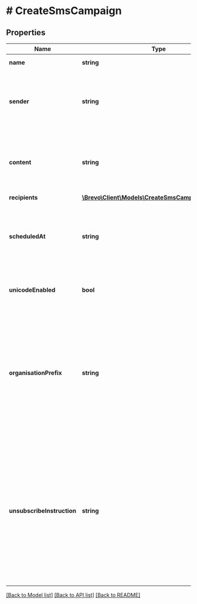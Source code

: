 # # CreateSmsCampaign

## Properties

Name | Type | Description | Notes
------------ | ------------- | ------------- | -------------
**name** | **string** | Name of the campaign |
**sender** | **string** | Name of the sender. **The number of characters is limited to 11 for alphanumeric characters and 15 for numeric characters** |
**content** | **string** | Content of the message. The **maximum characters used per SMS is 160**, if used more than that, it will be counted as more than one SMS |
**recipients** | [**\Brevo\Client\Models\CreateSmsCampaignRecipients**](CreateSmsCampaignRecipients.md) |  | [optional]
**scheduledAt** | **string** | UTC date-time on which the campaign has to run (YYYY-MM-DDTHH:mm:ss.SSSZ). **Prefer to pass your timezone in date-time format for accurate result.** | [optional]
**unicodeEnabled** | **bool** | Format of the message. It indicates whether the content should be treated as unicode or not. | [optional] [default to false]
**organisationPrefix** | **string** | A recognizable prefix will ensure your audience knows who you are. Recommended by U.S. carriers. This will be added as your Brand Name before the message content. **Prefer verifying maximum length of 160 characters including this prefix in message content to avoid multiple sending of same sms.** | [optional]
**unsubscribeInstruction** | **string** | Instructions to unsubscribe from future communications. Recommended by U.S. carriers. Must include **STOP** keyword. This will be added as instructions after the end of message content. **Prefer verifying maximum length of 160 characters including this instructions in message content to avoid multiple sending of same sms.** | [optional]

[[Back to Model list]](../../README.md#models) [[Back to API list]](../../README.md#endpoints) [[Back to README]](../../README.md)
